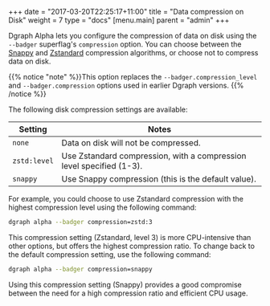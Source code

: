 +++
date = "2017-03-20T22:25:17+11:00"
title = "Data compression on Disk"
weight = 7
type = "docs"
[menu.main]
    parent = "admin"
+++

Dgraph Alpha lets you configure the compression of data on disk using the `--badger`
superflag's `compression` option. You can choose between the
[Snappy](https://github.com/golang/snappy) and
[Zstandard](https://github.com/facebook/zstd) compression algorithms, or choose
not to compress data on disk.

{{% notice "note" %}}This option replaces the  `--badger.compression_level` and
`--badger.compression` options used in earlier Dgraph versions. {{% /notice %}}

The following disk compression settings are available:

| Setting    | Notes                                                                |
|------------|----------------------------------------------------------------------|
|`none`      | Data on disk will not be compressed.                                 |
|`zstd:level`| Use Zstandard compression, with a compression level specified (1-3). |
|`snappy`    | Use Snappy compression (this is the default value).                  |

For example, you could choose to use Zstandard compression with the highest
compression level using the following command:

```sh
dgraph alpha --badger compression=zstd:3
```

This compression setting (Zstandard, level 3) is more CPU-intensive than other
options, but offers the highest compression ratio. To change back to the default
compression setting, use the following command:


```sh
dgraph alpha --badger compression=snappy
```

Using this compression setting (Snappy) provides a good compromise between the
need for a high compression ratio and efficient CPU usage.

